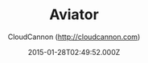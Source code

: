 ---
title: Aviator
github: 'https://github.com/CloudCannon/Aviator-Jekyll-Theme'
demo: 'https://tangerine-lemon.cloudvent.net/'
author: 'CloudCannon (http://cloudcannon.com)'
ssg:
  - Jekyll
cms:
  - No Cms
date: 2015-01-28T02:49:52.000Z
github_branch: master
description: ':droplet: API Documentation template for Jekyll'
stale: true
---